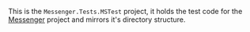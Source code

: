 This is the `Messenger.Tests.MSTest` project, it holds the test code for the [Messenger](../Messenger/) project and mirrors it's directory structure.
